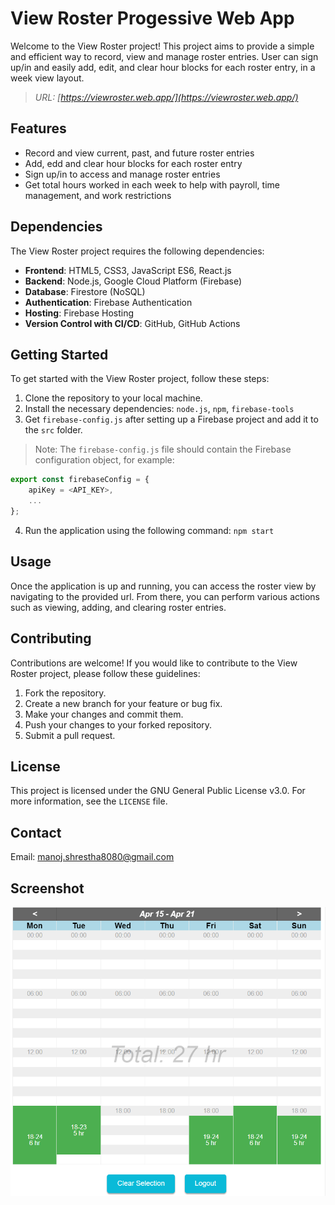 # View Roster Progessive Web App

Welcome to the View Roster project! This project aims to provide a simple and efficient way to record, view and manage roster entries. User can sign up/in and easily add, edit, and clear hour blocks for each roster entry, in a week view layout.
> *URL: [https://viewroster.web.app/](https://viewroster.web.app/)*

## Features

- Record and view current, past, and future roster entries
- Add, edd and clear hour blocks for each roster entry
- Sign up/in to access and manage roster entries
- Get total hours worked in each week to help with payroll, time management, and work restrictions

## Dependencies
The View Roster project requires the following dependencies:
- **Frontend**: HTML5, CSS3, JavaScript ES6, React.js
- **Backend**: Node.js, Google Cloud Platform (Firebase)
- **Database**: Firestore (NoSQL)
- **Authentication**: Firebase Authentication
- **Hosting**: Firebase Hosting
- **Version Control with CI/CD**: GitHub, GitHub Actions

## Getting Started

To get started with the View Roster project, follow these steps:

1. Clone the repository to your local machine.
2. Install the necessary dependencies: `node.js`, `npm`, `firebase-tools`
3. Get `firebase-config.js` after setting up a Firebase project and add it to the `src` folder.
> Note: The `firebase-config.js` file should contain the Firebase configuration object, for example:
```javascript
export const firebaseConfig = {
    apiKey = <API_KEY>,
    ...
};
```
4. Run the application using the following command: `npm start`

## Usage

Once the application is up and running, you can access the roster view by navigating to the provided url. From there, you can perform various actions such as viewing, adding, and clearing roster entries.

## Contributing

Contributions are welcome! If you would like to contribute to the View Roster project, please follow these guidelines:

1. Fork the repository.
2. Create a new branch for your feature or bug fix.
3. Make your changes and commit them.
4. Push your changes to your forked repository.
5. Submit a pull request.

## License

This project is licensed under the GNU General Public License v3.0. For more information, see the `LICENSE` file.

## Contact
Email: manoj.shrestha8080@gmail.com

## Screenshot
![View Roster Web App](public/viewroster.png)